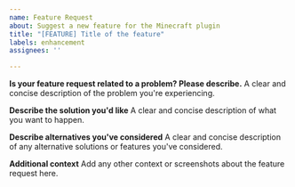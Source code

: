 ```yaml
---
name: Feature Request
about: Suggest a new feature for the Minecraft plugin
title: "[FEATURE] Title of the feature"
labels: enhancement
assignees: ''

---
```


**Is your feature request related to a problem? Please describe.**
A clear and concise description of the problem you're experiencing.

**Describe the solution you'd like**
A clear and concise description of what you want to happen.

**Describe alternatives you've considered**
A clear and concise description of any alternative solutions or features you've considered.

**Additional context**
Add any other context or screenshots about the feature request here.
